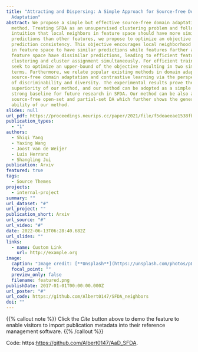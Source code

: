 ```yaml
---
title: "Attracting and Dispersing: A Simple Approach for Source-free Domain
  Adaptation"
abstract: We propose a simple but effective source-free domain adaptation (SFDA)
  method. Treating SFDA as an unsupervised clustering problem and following the
  intuition that local neighbors in feature space should have more similar
  predictions than other features, we propose to optimize an objective of
  prediction consistency. This objective encourages local neighborhood features
  in feature space to have similar predictions while features farther away in
  feature space have dissimilar predictions, leading to efficient feature
  clustering and cluster assignment simultaneously. For efficient training, we
  seek to optimize an upper-bound of the objective resulting in two simple
  terms. Furthermore, we relate popular existing methods in domain adaptation,
  source-free domain adaptation and contrastive learning via the perspec- tive
  of discriminability and diversity. The experimental results prove the
  superiority of our method, and our method can be adopted as a simple but
  strong baseline for future research in SFDA. Our method can be also adapted to
  source-free open-set and partial-set DA which further shows the generalization
  ability of our method.
slides: null
url_pdf: https://proceedings.neurips.cc/paper/2021/file/f5deaeeae1538fb6c45901d524ee2f98-Paper.pdf
publication_types:
  - "1"
authors:
  - Shiqi Yang
  - Yaxing Wang
  - Joost van de Weijer
  - Luis Herranz
  - Shangling Jui
publication: Arxiv
featured: true
tags:
  - Source Themes
projects:
  - internal-project
summary: ""
url_dataset: "#"
url_project: ""
publication_short: Arxiv
url_source: "#"
url_video: "#"
date: 2022-06-13T06:28:40.682Z
url_slides: ""
links:
  - name: Custom Link
    url: http://example.org
image:
  caption: "Image credit: [**Unsplash**](https://unsplash.com/photos/pLCdAaMFLTE)"
  focal_point: ""
  preview_only: false
  filename: featured.png
publishDate: 2017-01-01T00:00:00.000Z
url_poster: "#"
url_code: https://github.com/Albert0147/SFDA_neighbors
doi: ""
---
```

{{% callout note %}}
Click the *Cite* button above to demo the feature to enable visitors to import publication metadata into their reference management software.
{{% /callout %}}

Code: https:<https://github.com/Albert0147/AaD_SFDA>[](https://github.com/Albert0147/SFDA_neighbors).
